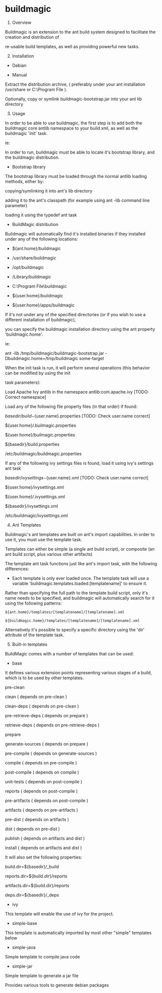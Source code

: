 buildmagic
==========

1) Overview

Buildmagic is an extension to the ant build system designed to facilitate the creation and distribution of

re-usable build templates, as well as providing powerful new tasks.

2) Installation

- Debian

- Manual

Extract the distribution archive, ( preferably under your ant installation /usr/share or C:\Program File ).

Optionally, copy or symlink buildmagic-bootstrap.jar into your ant lib directory

3) Usage

In order to be able to use buildmagic, the first step is to add both the buildmagic core antlib namespace to your build.xml, as well as the buildmagic 'init' task.

ie:

<project name="My Project" xmlns:bmc="antlib:com.kloudtek.buildmagic">
  <bmc:init/>
</project>

In order to run, buildmagic must be able to locate it's bootstrap library, and the buildmagic distribution.

* Bootstrap library

The bootstrap library must be loaded through the normal antlib loading methods, either by:

  copying/symlinking it into ant's lib directory

  adding it to the ant's classpath (for example using ant -lib command line parameter)

  loading it using the typedef ant task

* BuildMagic distribution

Buildmagic will automatically find it's installed binaries if they installed under any of the following locations:

- ${ant.home}/buildmagic

- /usr/share/buildmagic

- /opt/buildmagic

- /Library/buildmagic

- C:\Program File\buildmagic

- ${user.home}/buildmagic

- ${user.home}/apps/buildmagic

If it's not under any of the specified directories (or if you wish to use a different installation of buildmagic),

you can specify the buildmagic installation directory using the ant property 'buildmagic.home'.

ie:

ant -lib /tmp/buildmagic/buildmagic-bootstrap.jar -Dbuildmagic.home=/tmp/buildmagic some-target

When the init task is run, it will perform several operations (this behavior can be modified by using the init

task parameters):

Load Apache Ivy antlib in the namespace antlib:com.apache.ivy [TODO: Correct namespace]

Load any of the following file property files (in that order) if found:

  ${basedir}/build-${user.name}.properties [TODO: Check user.name correct]

  ${user.home}/.builmagic.properties

  ${user.home}/builmagic.properties

  ${basedir}/build.properties

  /etc/buildmagic/buildmagic.properties

If any of the following ivy settings files is found, load it using ivy's settings ant task

  ${basedir}/ivysettings-${user.name}.xml [TODO: Check user.name correct]

  ${user.home}/ivysettings.xml

  ${user.home}/.ivysettings.xml

  ${basedir}/ivysettings.xml

  /etc/buildmagic/ivysettings.xml

4) Ant Templates

Buildmagic's ant templates are built on ant's import capabilities. In order to use it, you must use the template task.

Templates can either be simple (a single ant build script), or composite (an ant build script, plus various other artifacts)

The template ant task functions just like ant's import task, with the following differences:

  - Each template is only ever loaded once. The template task will use a variable 'buildmagic.templates.loaded.[templatename]' to ensure it.

  Rather than specifying the full path to the template build script, only it's name needs to be specified, and buildmagic will automatically search for it using the following patterns:

    ${ant.home}/templates/[templatename]/[templatename].xml

    ${buildmagic.home}/templates/[templatename]/[templatename].xml

  Alternatively it's possible to specify a specific directory using the 'dir' attribute of the template task.

5) Built-in templates

BuildMagic comes with a number of templates that can be used:

- base

It defines various extension points representing various stages of a build, which is to be used by other templates.

  pre-clean

  clean ( depends on pre-clean )

  clean-deps ( depends on pre-clean )


  pre-retrieve-deps ( depends on prepare )

  retrieve-deps  ( depends on pre-retrieve-deps )


  prepare

  generate-sources ( depends on prepare )

  pre-compile ( depends on generate-sources )

  compile ( depends on pre-compile )

  post-compile ( depends on compile )


  unit-tests ( depends on post-compile )


  reports ( depends on post-compile )


  pre-artifacts ( depends on post-compile )

  artifacts ( depends on pre-artifacts )

  pre-dist ( depends on artifacts )

  dist ( depends on pre-dist )


  publish ( depends on artifacts and dist )

  install ( depends on artifacts and dist )

It will also set the following properties:

  build.dir=${basedir}/_build

  reports.dir=${build.dir}/reports

  artifacts.dir=${build.dir}/reports

  deps.dir=${basedir}/_deps

- ivy

This template will enable the use of ivy for the project.

- simple-base

This template is automatically imported by most other "simple" templates below

- simple-java

Simple template to compile java code

- simple-jar

Simple template to generate a jar file

Provides various tools to generate debian packages
